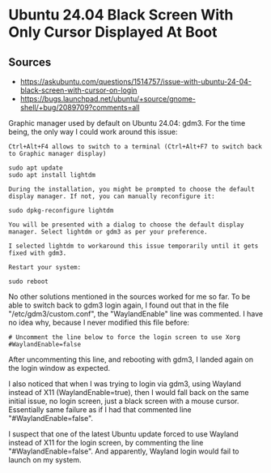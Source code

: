 # Ubuntu 24.04 Black Screen With Only Cursor Displayed At Boot
## Sources
- https://askubuntu.com/questions/1514757/issue-with-ubuntu-24-04-black-screen-with-cursor-on-login
- https://bugs.launchpad.net/ubuntu/+source/gnome-shell/+bug/2089709?comments=all

Graphic manager used by default on Ubuntu 24.04: gdm3.
For the time being, the only way I could work around this issue:
```
Ctrl+Alt+F4 allows to switch to a terminal (Ctrl+Alt+F7 to switch back to Graphic manager display)

sudo apt update
sudo apt install lightdm

During the installation, you might be prompted to choose the default display manager. If not, you can manually reconfigure it:

sudo dpkg-reconfigure lightdm

You will be presented with a dialog to choose the default display manager. Select lightdm or gdm3 as per your preference.

I selected lightdm to workaround this issue temporarily until it gets fixed with gdm3.

Restart your system:

sudo reboot
```
No other solutions mentioned in the sources worked for me so far.
To be able to switch back to gdm3 login again, I found out that in the file "/etc/gdm3/custom.conf", the "WaylandEnable" line was commented. I have no idea why, because I never modified this file before:

```
# Uncomment the line below to force the login screen to use Xorg
#WaylandEnable=false
```
After uncommenting this line, and rebooting with gdm3, I landed again on the login window as expected.

I also noticed that when I was trying to login via gdm3, using Wayland instead of X11 (WaylandEnable=true), then I would fall back on the same initial issue, no login screen, just a black screen with a mouse cursor. Essentially same failure as if I had that commented line "#WaylandEnable=false".

I suspect that one of the latest Ubuntu update forced to use Wayland instead of X11 for the login screen, by commenting the line "#WaylandEnable=false". And apparently, Wayland login would fail to launch on my system.
